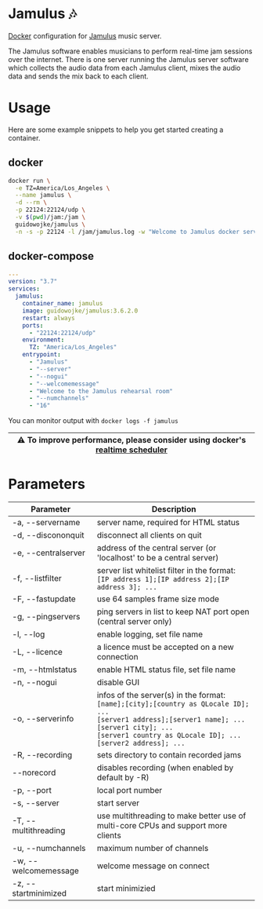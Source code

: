 # Jamulus 🎶
[Docker](https://hub.docker.com/repository/docker/grundic/jamulus) configuration for [Jamulus](https://github.com/corrados/jamulus) music server.

The Jamulus software enables musicians to perform real-time jam sessions over the internet. There is one server running the Jamulus server software which collects the audio data from each Jamulus client, mixes the audio data and sends the mix back to each client.

# Usage

Here are some example snippets to help you get started creating a container.

## docker

```bash
docker run \
  -e TZ=America/Los_Angeles \
  --name jamulus \
  -d --rm \
  -p 22124:22124/udp \
  -v $(pwd)/jam:/jam \
  guidowojke/jamulus \
  -n -s -p 22124 -l /jam/jamulus.log -w "Welcome to Jamulus docker server."
```

## docker-compose

```yaml
---
version: "3.7"
services:
  jamulus:
    container_name: jamulus 
    image: guidowojke/jamulus:3.6.2.0
    restart: always
    ports:
      - "22124:22124/udp"
    environment:
      TZ: "America/Los_Angeles"  
    entrypoint:
      - "Jamulus"
      - "--server"
      - "--nogui"
      - "--welcomemessage"
      - "Welcome to the Jamulus rehearsal room"
      - "--numchannels"
      - "16"
```

You can monitor output with `docker logs -f jamulus`

| ⚠️ To improve performance, please consider using docker's [realtime scheduler](https://docs.docker.com/config/containers/resource_constraints/#configure-the-realtime-scheduler) |
| --- |

# Parameters

|Parameter   |Description   |
|---|---|
|-a, --servername |server name, required for HTML status |
|-d, --discononquit |disconnect all clients on quit |
|-e, --centralserver |address of the central server (or 'localhost' to be a central server) |
|-f, --listfilter |server list whitelist filter in the format:<br>`[IP address 1];[IP address 2];[IP address 3]; ...` |
|-F, --fastupdate |use 64 samples frame size mode |
|-g, --pingservers |ping servers in list to keep NAT port open (central server only) |
|-l, --log |enable logging, set file name |
|-L, --licence |a licence must be accepted on a new connection |
|-m, --htmlstatus |enable HTML status file, set file name |
|-n, --nogui |disable GUI |
|-o, --serverinfo |infos of the server(s) in the format:<br>`[name];[city];[country as QLocale ID]; ...`<br>`[server1 address];[server1 name]; ...`<br>`[server1 city]; ...`<br>`[server1 country as QLocale ID]; ...`<br>`[server2 address]; ... ` |
|-R, --recording |sets directory to contain recorded jams |
|--norecord |disables recording (when enabled by default by -R) |
|-p, --port |local port number |
|-s, --server |start server |
|-T, --multithreading |use multithreading to make better use of multi-core CPUs and support more clients |
|-u, --numchannels |maximum number of channels |
|-w, --welcomemessage |welcome message on connect |
|-z, --startminimized |start minimizied |
